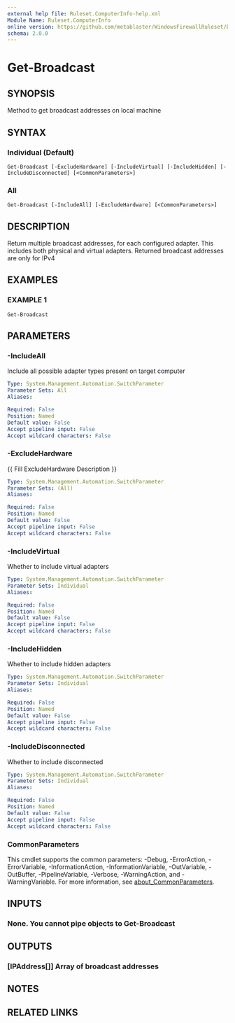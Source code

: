 ```yaml
---
external help file: Ruleset.ComputerInfo-help.xml
Module Name: Ruleset.ComputerInfo
online version: https://github.com/metablaster/WindowsFirewallRuleset/blob/master/Modules/Ruleset.ComputerInfo/Help/en-US/Get-Broadcast.md
schema: 2.0.0
---
```


# Get-Broadcast

## SYNOPSIS

Method to get broadcast addresses on local machine

## SYNTAX

### Individual (Default)

```none
Get-Broadcast [-ExcludeHardware] [-IncludeVirtual] [-IncludeHidden] [-IncludeDisconnected] [<CommonParameters>]
```

### All

```none
Get-Broadcast [-IncludeAll] [-ExcludeHardware] [<CommonParameters>]
```

## DESCRIPTION

Return multiple broadcast addresses, for each configured adapter.
This includes both physical and virtual adapters.
Returned broadcast addresses are only for IPv4

## EXAMPLES

### EXAMPLE 1

```none
Get-Broadcast
```

## PARAMETERS

### -IncludeAll

Include all possible adapter types present on target computer

```yaml
Type: System.Management.Automation.SwitchParameter
Parameter Sets: All
Aliases:

Required: False
Position: Named
Default value: False
Accept pipeline input: False
Accept wildcard characters: False
```

### -ExcludeHardware

{{ Fill ExcludeHardware Description }}

```yaml
Type: System.Management.Automation.SwitchParameter
Parameter Sets: (All)
Aliases:

Required: False
Position: Named
Default value: False
Accept pipeline input: False
Accept wildcard characters: False
```

### -IncludeVirtual

Whether to include virtual adapters

```yaml
Type: System.Management.Automation.SwitchParameter
Parameter Sets: Individual
Aliases:

Required: False
Position: Named
Default value: False
Accept pipeline input: False
Accept wildcard characters: False
```

### -IncludeHidden

Whether to include hidden adapters

```yaml
Type: System.Management.Automation.SwitchParameter
Parameter Sets: Individual
Aliases:

Required: False
Position: Named
Default value: False
Accept pipeline input: False
Accept wildcard characters: False
```

### -IncludeDisconnected

Whether to include disconnected

```yaml
Type: System.Management.Automation.SwitchParameter
Parameter Sets: Individual
Aliases:

Required: False
Position: Named
Default value: False
Accept pipeline input: False
Accept wildcard characters: False
```

### CommonParameters

This cmdlet supports the common parameters: -Debug, -ErrorAction, -ErrorVariable, -InformationAction, -InformationVariable, -OutVariable, -OutBuffer, -PipelineVariable, -Verbose, -WarningAction, and -WarningVariable. For more information, see [about_CommonParameters](http://go.microsoft.com/fwlink/?LinkID=113216).

## INPUTS

### None. You cannot pipe objects to Get-Broadcast

## OUTPUTS

### [IPAddress[]] Array of broadcast addresses

## NOTES

## RELATED LINKS
